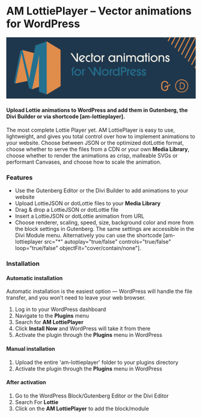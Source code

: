 # AM LottiePlayer – Vector animations for WordPress

![Awesome Vector Animations](/svn/assets/banner-1544x500.png)

#### Upload Lottie animations to WordPress and add them in Gutenberg, the Divi Builder or via shortcode \[am-lottieplayer\].

The most complete Lottie Player yet. AM LottiePlayer is easy to use, lightweight, and gives you total control over how to implement animations to your website. Choose between JSON or the optimized dotLottie format, choose whether to serve the files from a CDN or your own **Media Library**, choose whether to render the animations as crisp, malleable SVGs or performant Canvases, and choose how to scale the animation.

### Features

- Use the Gutenberg Editor or the Divi Builder to add animations to your website
- Upload LottieJSON or dotLottie files to your **Media Library**
- Drag & drop a LottieJSON or dotLottie  file
- Insert a LottieJSON or dotLottie animation from URL
- Choose renderer, scaling, speed, size, background color and more from the block settings in Gutenberg. The same settings are accessible in the Divi Module menu. Alternatively you can use the shortcode \[am-lottieplayer src="*" autoplay="true/false" controls="true/false" loop="true/false" objectFit="cover/contain/none"\].

### Installation

#### Automatic installation

Automatic installation is the easiest option — WordPress will handle the file transfer, and you won’t need to leave your web browser.

1. Log in to your WordPress dashboard
2. Navigate to the **Plugins** menu
3. Search for **AM LottiePlayer**
4. Click **Install Now** and WordPress will take it from there
5. Activate the plugin through the **Plugins** menu in WordPress

#### Manual installation

1. Upload the entire 'am-lottieplayer' folder to your plugins directory
2. Activate the plugin through the **Plugins** menu in WordPress

#### After activation

1. Go to the WordPress Block/Gutenberg Editor or the Divi Editor
2. Search For **Lottie**
3. Click on the **AM LottiePlayer** to add the block/module